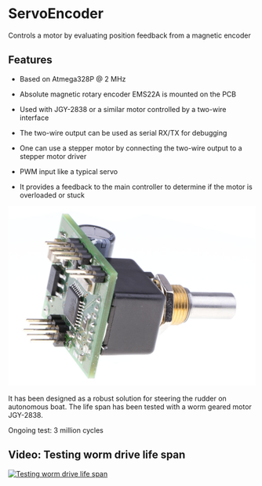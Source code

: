 # ServoEncoder
Controls a motor by evaluating position feedback from a magnetic encoder

## Features

* Based on Atmega328P @ 2 MHz

* Absolute magnetic rotary encoder EMS22A is mounted on the PCB

* Used with JGY-2838 or a similar motor controlled by a two-wire interface

* The two-wire output can be used as serial RX/TX for debugging

* One can use a stepper motor by connecting the two-wire output to a stepper motor driver

* PWM input like a typical servo

* It provides a feedback to the main controller to determine if the motor is overloaded or stuck

![ServoEncoder PCB](https://github.com/OpenTransat/ServoEncoder/blob/master/images/servoencoder.jpg "ServoEncoder PCB")

It has been designed as a robust solution for steering the rudder on autonomous boat. The life span has been tested with a worm geared motor JGY-2838.

Ongoing test: 3 million cycles

## Video: Testing worm drive life span

[![Testing worm drive life span](http://img.youtube.com/vi/ynh-ik3KGtM/0.jpg)](https://www.youtube.com/watch?v=ynh-ik3KGtM)
